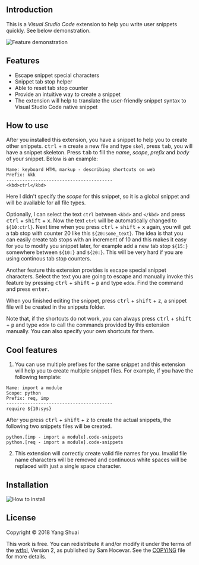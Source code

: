 ## Introduction

This is a *Visual Studio Code* extension to help you write user snippets quickly. See below demonstration.

![Feature demonstration](https://raw.githubusercontent.com/yangshuairocks/MySnippetMaker/master/images/mysnippetmaker_intro.gif)

## Features

- Escape snippet special characters
- Snippet tab stop helper
- Able to reset tab stop counter
- Provide an intuitive way to create a snippet
- The extension will help to translate the user-friendly snippet syntax to Visual Studio Code native snippet

## How to use

After you installed this extension, you have a snippet to help you to create other snippets. <kbd>ctrl</kbd> + <kbd>n</kbd> create a new file and type `skel`, press <kbd>tab</kbd>, you will have a snippet skeleton. Press <kbd>tab</kbd> to fill the *name*, *scope*, *prefix* and *body* of your snippet. Below is an example:

```
Name: keyboard HTML markup - describing shortcuts on web
Prefix: kkk
----------------------------------------
<kbd>ctrl</kbd>
```

Here I didn't specify the *scope* for this snippet, so it is a global snippet and will be available for all file types.

Optionally, I can select the text `ctrl` between `<kbd>` and `</kbd>` and press <kbd>ctrl</kbd> + <kbd>shift</kbd> + <kbd>x</kbd>. Now the text `ctrl` will be automatically changed to `${10:ctrl}`. Next time when you press <kbd>ctrl</kbd> + <kbd>shift</kbd> + <kbd>x</kbd> again, you will get a tab stop with counter 20 like this `${20:some_text}`. The idea is that you can easily create tab stops with an increment of 10 and this makes it easy for you to modify you snippet later, for example add a new tab stop `${15:}` somewhere between `${10:}` and `${20:}`. This will be very hard if you are using continous tab stop counters. 

Another feature this extension provides is escape special snippet characters. Select the text you are going to escape and manually invoke this feature by pressing <kbd>ctrl</kbd> + <kbd>shift</kbd> + <kbd>p</kbd> and type `edde`. Find the command and press <kbd>enter</kbd>.

When you finished editing the snippet, press <kbd>ctrl</kbd> + <kbd>shift</kbd> + <kbd>z</kbd>, a snippet file will be created in the snippets folder.

Note that, if the shortcuts do not work, you can always press <kbd>ctrl</kbd> + <kbd>shift</kbd> + <kbd>p</kbd> and type `edde` to call the commands provided by this extension manually. You can also specify your own shortcuts for them.

## Cool features

1. You can use multiple prefixes for the same snippet and this extension will help you to create multiple snippet files. For example, if you have the following template:

```
Name: import a module
Scope: python
Prefix: req, imp
----------------------------------------
require ${10:sys}
```

After you press <kbd>ctrl</kbd> + <kbd>shift</kbd> + <kbd>z</kbd> to create the actual snippets, the following two snippets files will be created.

```
python.[imp - import a module].code-snippets
python.[req - import a module].code-snippets
```

2. This extension will correctly create valid file names for you. Invalid file name characters will be removed and continuous white spaces will be replaced with just a single space character.

## Installation

![How to install](https://raw.githubusercontent.com/yangshuairocks/MySnippetMaker/master/images/mysnippetmaker_install.gif)

## License

Copyright © 2018 Yang Shuai <yangshuai at gmail.com>

This work is free. You can redistribute it and/or modify it under the terms of the [wtfpl](http://www.wtfpl.net), Version 2, as published by Sam Hocevar. See the [COPYING](https://github.com/yangshuairocks/MySnippetMaker/blob/master/COPYING) file for more details.